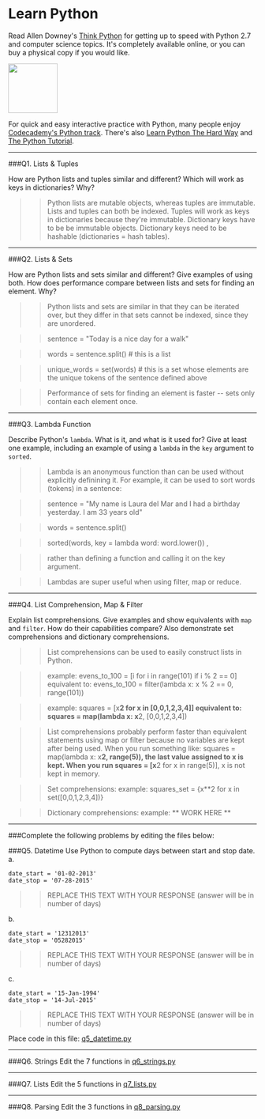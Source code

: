 # Learn Python

Read Allen Downey's [Think Python](http://www.greenteapress.com/thinkpython/) for getting up to speed with Python 2.7 and computer science topics. It's completely available online, or you can buy a physical copy if you would like.

<a href="http://www.greenteapress.com/thinkpython/"><img src="img/think_python.png" style="width: 100px;" target="_blank"></a>

For quick and easy interactive practice with Python, many people enjoy [Codecademy's Python track](http://www.codecademy.com/en/tracks/python). There's also [Learn Python The Hard Way](http://learnpythonthehardway.org/book/) and [The Python Tutorial](https://docs.python.org/2/tutorial/).

---

###Q1. Lists &amp; Tuples

How are Python lists and tuples similar and different? Which will work as keys in dictionaries? Why?

>> Python lists are mutable objects, whereas tuples are immutable. 
Lists and tuples can both be indexed.
Tuples will work as keys in dictionaries because they're immutable. Dictionary keys have to be be immutable objects. Dictionary keys need to be hashable (dictionaries = hash tables). 

---

###Q2. Lists &amp; Sets

How are Python lists and sets similar and different? Give examples of using both. How does performance compare between lists and sets for finding an element. Why?

>> Python lists and sets are similar in that they can be iterated over, but they differ in that sets cannot be indexed, since they are unordered.

>> sentence = "Today is a nice day for a walk"

>> words = sentence.split()  # this is a list

>> unique_words = set(words) # this is a set whose elements are the unique tokens of the sentence defined above

>> Performance of sets for finding an element is faster  -- sets only contain each element once. 



---

###Q3. Lambda Function

Describe Python's `lambda`. What is it, and what is it used for? Give at least one example, including an example of using a `lambda` in the `key` argument to `sorted`.

>> Lambda is an anonymous function than can be used without explicitly definining it. For example, it can be used to sort words (tokens) in a sentence:

>> sentence = "My name is Laura del Mar and I had a birthday yesterday. I am 33 years old"

>> words = sentence.split()

>> sorted(words, key = lambda word: word.lower()) , 

>> rather than defining a function and calling it on the key argument.

>> Lambdas are super useful when using filter, map or reduce. 



---

###Q4. List Comprehension, Map &amp; Filter

Explain list comprehensions. Give examples and show equivalents with `map` and `filter`. How do their capabilities compare? Also demonstrate set comprehensions and dictionary comprehensions.

>> List comprehensions can be used to easily construct lists in Python. 

>> example: evens_to_100 = [i for i in range(101) if i % 2 == 0] 
>> equivalent to: evens_to_100 = filter(lambda x: x % 2 == 0, range(101))

>> example: squares = [x**2 for x in [0,0,1,2,3,4]]
>> equivalent to: squares = map(lambda x: x**2, [0,0,1,2,3,4])

>> List comprehensions probably perform faster than equivalent statements using map or filter because no variables are kept after being used. 
>> When you run something like: squares = map(lambda x: x**2, range(5)), the last value assigned to x is kept. 
>> When you run squares = [x**2 for x in range(5)], x is not kept in memory. 

>> Set comprehensions:
>> example: squares_set = {x**2 for x in set([0,0,1,2,3,4])}

>> Dictionary comprehensions: 
>> example:  ** WORK HERE ** 

---

###Complete the following problems by editing the files below:

###Q5. Datetime
Use Python to compute days between start and stop date.   
a.  

```
date_start = '01-02-2013'    
date_stop = '07-28-2015'
```

>> REPLACE THIS TEXT WITH YOUR RESPONSE (answer will be in number of days)

b.  
```
date_start = '12312013'  
date_stop = '05282015'  
```

>> REPLACE THIS TEXT WITH YOUR RESPONSE (answer will be in number of days)

c.  
```
date_start = '15-Jan-1994'      
date_stop = '14-Jul-2015'  
```

>> REPLACE THIS TEXT WITH YOUR RESPONSE  (answer will be in number of days)

Place code in this file: [q5_datetime.py](python/q5_datetime.py)

---

###Q6. Strings
Edit the 7 functions in [q6_strings.py](python/q6_strings.py)

---

###Q7. Lists
Edit the 5 functions in [q7_lists.py](python/q7_lists.py)

---

###Q8. Parsing
Edit the 3 functions in [q8_parsing.py](python/q8_parsing.py)





